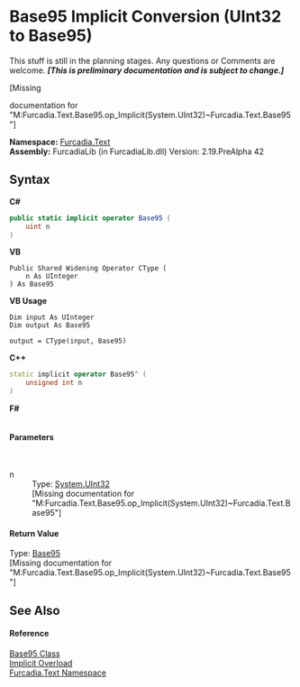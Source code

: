 # Base95&nbsp;Implicit Conversion (UInt32 to Base95)
This stuff is still in the planning stages. Any questions or Comments are welcome. _**\[This is preliminary documentation and is subject to change.\]**_

\[Missing <summary> documentation for "M:Furcadia.Text.Base95.op_Implicit(System.UInt32)~Furcadia.Text.Base95"\]

**Namespace:**&nbsp;<a href="N_Furcadia_Text">Furcadia.Text</a><br />**Assembly:**&nbsp;FurcadiaLib (in FurcadiaLib.dll) Version: 2.19.PreAlpha 42

## Syntax

**C#**<br />
``` C#
public static implicit operator Base95 (
	uint n
)
```

**VB**<br />
``` VB
Public Shared Widening Operator CType ( 
	n As UInteger
) As Base95
```

**VB Usage**<br />
``` VB Usage
Dim input As UInteger
Dim output As Base95

output = CType(input, Base95)
```

**C++**<br />
``` C++
static implicit operator Base95^ (
	unsigned int n
)
```

**F#**<br />
``` F#

```


#### Parameters
&nbsp;<dl><dt>n</dt><dd>Type: <a href="http://msdn2.microsoft.com/en-us/library/ctys3981" target="_blank">System.UInt32</a><br />\[Missing <param name="n"/> documentation for "M:Furcadia.Text.Base95.op_Implicit(System.UInt32)~Furcadia.Text.Base95"\]</dd></dl>

#### Return Value
Type: <a href="T_Furcadia_Text_Base95">Base95</a><br />\[Missing <returns> documentation for "M:Furcadia.Text.Base95.op_Implicit(System.UInt32)~Furcadia.Text.Base95"\]

## See Also


#### Reference
<a href="T_Furcadia_Text_Base95">Base95 Class</a><br /><a href="Overload_Furcadia_Text_Base95_op_Implicit">Implicit Overload</a><br /><a href="N_Furcadia_Text">Furcadia.Text Namespace</a><br />
